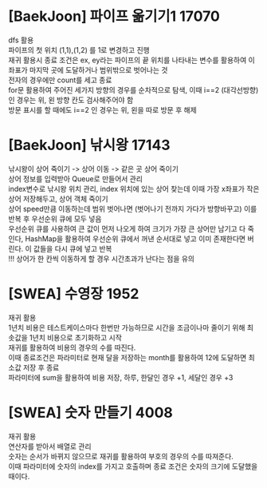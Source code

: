 # [BaekJoon] 파이프 옮기기1 17070  
dfs 활용  
파이프의 첫 위치 (1,1),(1,2) 를 1로 변경하고 진행  
재귀 활용시 종료 조건은 ex, ey라는 파이프의 끝 위치를 나타내는 변수를 활용하여 이 좌표가 마지막 곳에 도달하거나 범위밖으로 벗어나는 것  
전자의 경우에만 count를 세고 종료  
for문 활용하여 주어진 세가지 방향의 경우를 순차적으로 탐색, 이때 i==2 (대각선방향)인 경우는 위, 왼 방향 칸도 검사해주어야 함  
방문 표시를 할 때에도 i==2 인 경우는 위, 왼을 따로 방문 후 해제  


# [BaekJoon] 낚시왕 17143  
낚시왕이 상어 죽이기 -> 상어 이동 -> 같은 곳 상어 죽이기  
상어 정보를 입력받아 Queue로 만들어서 관리  
index변수로 낚시왕 위치 관리, index 위치에 있는 상어 찾는데 이때 가장 x좌표가 작은 상어 저장해두고, 상어 객체 죽이기  
상어 speed만큼 이동하는데 범위 벗어나면 (벗어나기 전까지 가다가 방향바꾸고) 이를 반복 후 우선순위 큐에 모두 넣음  
우선순위 큐를 사용하여 큰 값이 먼저 나오게 하여 크기가 가장 큰 상어만 남기고 다 죽인다, HashMap을 활용하여 우선순위 큐에서 꺼낸 순서대로 넣고 이미 존재한다면 버린다. 이 값들을 다시 큐에 넣고 반복  
!!! 상어가 한 칸씩 이동하게 할 경우 시간초과가 난다는 점을 유의  



# [SWEA] 수영장 1952  
재귀 활용  
1년치 비용은 테스트케이스마다 한번만 가능하므로 시간을 조금이나마 줄이기 위해 최솟값을 1년치 비용으로 초기화하고 시작  
재귀를 활용하여 비용의 경우의 수를 따진다.  
이때 종료조건은 파라미터로 현재 달을 저장하는 month를 활용하여 12에 도달하면 최소값 저장 후 종료  
파라미터에 sum을 활용하여 비용 저장, 하루, 한달인 경우 +1, 세달인 경우 +3  



# [SWEA] 숫자 만들기 4008  
재귀 활용  
연산자를 받아서 배열로 관리  
숫자는 순서가 바뀌지 않으므로 재귀를 활용하여 부호의 경우의 수를 따져준다.  
이때 파라미터에 숫자의 index를 가지고 호출하며 종료 조건은 숫자의 크기에 도달했을 때이다.   
